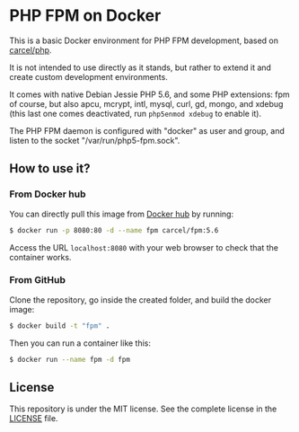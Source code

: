# PHP FPM on Docker

This is a basic Docker environment for PHP FPM development, based on [carcel/php](https://hub.docker.com/r/carcel/php).

It is not intended to use directly as it stands, but rather to extend it and create custom development environments.

It comes with native Debian Jessie PHP 5.6, and some PHP extensions: fpm of course, but also apcu, mcrypt, intl, mysql, curl, gd, mongo, and xdebug (this last one comes deactivated, run `php5enmod xdebug` to enable it).

The PHP FPM daemon is configured with "docker" as user and group, and listen to the socket "/var/run/php5-fpm.sock".

## How to use it?

### From Docker hub

You can directly pull this image from [Docker hub](https://hub.docker.com/r/carcel/apache-php/) by running:

```bash
$ docker run -p 8080:80 -d --name fpm carcel/fpm:5.6
```

Access the URL `localhost:8080` with your web browser to check that the container works.

### From GitHub

Clone the repository, go inside the created folder, and build the docker image:

```bash
$ docker build -t "fpm" .
```

Then you can run a container like this:

```bash
$ docker run --name fpm -d fpm
```


## License

This repository is under the MIT license. See the complete license in the [LICENSE](https://github.com/damien-carcel/Dockerfiles/blob/master/LICENSE) file.
